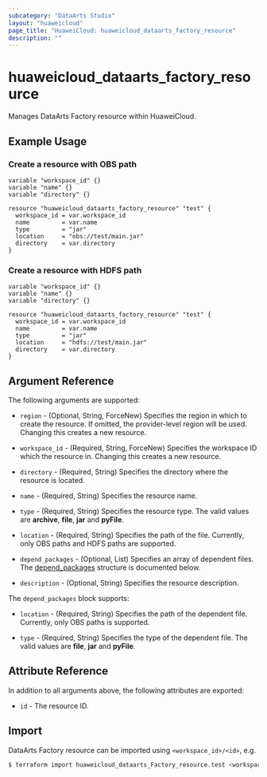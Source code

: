 ```yaml
---
subcategory: "DataArts Studio"
layout: "huaweicloud"
page_title: "HuaweiCloud: huaweicloud_dataarts_factory_resource"
description: ""
---
```


# huaweicloud_dataarts_factory_resource

Manages DataArts Factory resource within HuaweiCloud.

## Example Usage

### Create a resource with OBS path

```hcl
variable "workspace_id" {}
variable "name" {}
variable "directory" {}

resource "huaweicloud_dataarts_factory_resource" "test" {
  workspace_id = var.workspace_id
  name         = var.name
  type         = "jar"
  location     = "obs://test/main.jar"
  directory    = var.directory
}
```

### Create a resource with HDFS path

```hcl
variable "workspace_id" {}
variable "name" {}
variable "directory" {}

resource "huaweicloud_dataarts_factory_resource" "test" {
  workspace_id = var.workspace_id
  name         = var.name
  type         = "jar"
  location     = "hdfs://test/main.jar"
  directory    = var.directory
}
```

## Argument Reference

The following arguments are supported:

* `region` - (Optional, String, ForceNew) Specifies the region in which to create the resource.
  If omitted, the provider-level region will be used. Changing this creates a new resource.

* `workspace_id` - (Required, String, ForceNew) Specifies the workspace ID which the resource in.
  Changing this creates a new resource.

* `directory` - (Required, String) Specifies the directory where the resource is located.

* `name` - (Required, String) Specifies the resource name.

* `type` - (Required, String) Specifies the resource type. The valid values are **archive**, **file**,
  **jar** and **pyFile**.

* `location` - (Required, String) Specifies the path of the file. Currently, only OBS paths and HDFS paths
  are supported.

* `depend_packages` - (Optional, List) Specifies an array of dependent files.
  The [depend_packages](#DataArts_Factory_Resource_Depend_Packages) structure is documented below.

* `description` - (Optional, String) Specifies the resource description.

<a name="DataArts_Factory_Resource_Depend_Packages"></a>
The `depend_packages` block supports:

* `location` - (Required, String) Specifies the path of the dependent file. Currently, only OBS paths is
  supported.

* `type` - (Required, String) Specifies the type of the dependent file. The valid values are **file**,
  **jar** and **pyFile**.

## Attribute Reference

In addition to all arguments above, the following attributes are exported:

* `id` - The resource ID.

## Import

DataArts Factory resource can be imported using `<workspace_id>/<id>`, e.g.

```bash
$ terraform import huaweicloud_dataarts_Factory_resource.test <workspace_id>/<id>
```
